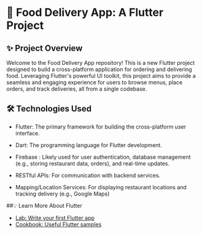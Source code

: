 # 🍕 Food Delivery App: A Flutter Project
## ✨ Project Overview
Welcome to the Food Delivery App repository! This is a new Flutter project designed to build a cross-platform application for ordering and delivering food. Leveraging Flutter's powerful UI toolkit, this project aims to provide a seamless and engaging experience for users to browse menus, place orders, and track deliveries, all from a single codebase.

## 🛠️ Technologies Used

- Flutter: The primary framework for building the cross-platform user interface.

- Dart: The programming language for Flutter development.

- Firebase : Likely used for user authentication, database management (e.g., storing restaurant data, orders), and real-time updates.

- RESTful APIs: For communication with backend services.

- Mapping/Location Services: For displaying restaurant locations and tracking delivery (e.g., Google Maps)

##💡 Learn More About Flutter
- [Lab: Write your first Flutter app](https://docs.flutter.dev/get-started/codelab)
- [Cookbook: Useful Flutter samples](https://docs.flutter.dev/cookbook)
